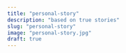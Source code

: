 ```yaml
---
title: "personal-story"
description: "based on true stories"
slug: "personal-story"
image: "personal-story.jpg"
draft: true
---
```

